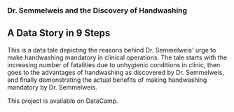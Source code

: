 ### Dr. Semmelweis and the Discovery of Handwashing
## A Data Story in 9 Steps

This is a data tale depicting the reasons behind Dr. Semmelweis' urge to make handwashing mandatory in clinical operations. The tale starts with the increasing number of fatalities due to unhygienic conditions in clinic, then goes to the advantages of handwashing as discovered by Dr. Semmelweis, and finally demonstrating the actual benefits of making handwashing mandatory by Dr. Semmelweis.

This project is available on DataCamp.
